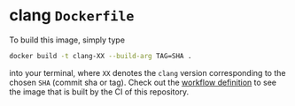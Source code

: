 # clang `Dockerfile`

To build this image, simply type

```bash
docker build -t clang-XX --build-arg TAG=SHA .
```

into your terminal, where `XX` denotes the `clang` version corresponding to the chosen `SHA` (commit sha or tag).
Check out the [workflow definition](../.github/workflows/build.yml) to see the image that is built by the CI of this repository.
